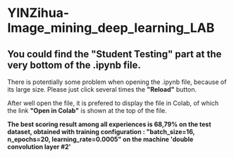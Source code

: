 # YINZihua-Image_mining_deep_learning_LAB

## You could find the **"Student Testing"** part at the very bottom of the .ipynb file.

There is potentially some problem when opening the .ipynb file, because of its large size. Please just click several times the **"Reload"** button.

After well open the file, it is prefered to display the file in Colab, of which the link **"Open in Colab"** is shown at the top of the file.

**The best scoring result among all experiences is 68,79% on the test dataset, obtained with training configuration : "batch_size=16, n_epochs=20, learning_rate=0.0005" on the machine 'double convolution layer #2'**
